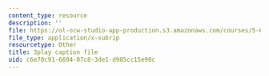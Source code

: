 ```yaml
---
content_type: resource
description: ''
file: https://ol-ocw-studio-app-production.s3.amazonaws.com/courses/5-61-physical-chemistry-fall-2017/c6e70c91669407c83de1d985cc15e90c_IoED49Ha8-o.srt
file_type: application/x-subrip
resourcetype: Other
title: 3play caption file
uid: c6e70c91-6694-07c8-3de1-d985cc15e90c
---
```

